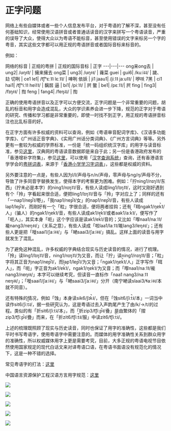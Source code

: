 # 正字问题

网络上有些自媒体或者一些个人信息发布平台，对于粤语的了解不深，甚至没有任何基础知识，经常使用汉语拼音或者普通话读音的汉字来拼写一个粤语读音，严重的误导了大众，使得大众以为粤语不能标音，甚至使用错误的文字来标另一个字的粤音，其实这些文字都可以用正规的粤语拼音或者国际音标来标音的。

例如：

网络的标音 |	正规的粤拼 |	正规的国际音标 |	正字
---|---|---
ong来ong去 |	ung2|	/ʊŋ˧˥/ |	擁来擁去
ong菜 |	ung3|	/ʊŋ˧˧/ |	蕹菜
guei |	gui6|	/kuːi˨˨/ |	䠩、攰
切咧 |	ce1 le1|	/t͡ʃʰɛː˥˥ lɛː˥˥/ |	唓咧
依妖 |	ji1 jaau1|	/jiː˥˥ jaːu˥˥/ |	咿㕭
7黑 |	ci1 hai1|	/t͡ʃʰiː˥˥ hɐi˥˥/ |	黐㞓
逼 |	bi1|	/piː˥˥/ |	屄
鳖 |	be1|	/pɛː˥˥/|	屄
fing |	fing3|	/fɪŋ˧˧/ |	揈
feng |	fang4|	/fɐŋ˨˩/ |	  揈

正确的使用粤语拼音以及正字可以方便交流，正字问题是一个非常重要的问题，胡乱的标音和用字会造成混乱，大众的学识素养会进一步下降，规范的正字对于粤语的研究、传播和学习都是非常重要的，即使一时找不到正字，用正规的粤语拼音标注也比乱标音的好。

在正字方面有许多权威的资料可以查询，例如《粤语审音配词字库》、《汉语多功能字库》、《广州话正音字典》、《实用广州话分类词典》、《广州方言词典》等等。另外更有一套较为权威的学界标准，一份是「统一码组织统汉字库」的用字与读音标准，参见[这里](http://www.unicode.org/charts/unihan.html)，汉典网的粤语读音数据即是来自于此；另一份是香港政府发布的「香港增补字符集」，参见[这里](https://www.ogcio.gov.hk/tc/our_work/business/tech_promotion/ccli/hkscs/)，可以使用「[汉字查询系统](http://glyph.iso10646hk.net/ccs/ccs.jsp?lang=zh_TW)」查询，还有香港语言学学会的[粤拼词表](http://corpus.ied.edu.hk/JPwordlist/index.php)，来源于「[香港小学学习字词表](http://www.edbchinese.hk/lexlist_en/)」，这些都是权威的资料。

另外要注意的一点是，有些人因为l/l/声母与n/n/声母，零声母与ng/ŋ/声母不分，导致了许多同音字替换发生，使得本字的考察更为困难。例如：「拧ning1/nɪŋ˥˥/东西」（拧未必是本字）的ning1/nɪŋ˥˥/音，有些人读成ling1/lɪŋ˥˥/，这时又刚好遇到有个「拎」字看起来很合适，便把ling1/lɪŋ˥˥/音与「拎」字对应上了；同样的还有「一nap1/nɐp̚˥/嘢」，「我nap1/nɐp̚˥/女」的nap1/nɐp̚˥/音，有些人读成lap1/lɐp̚˥/，而刚好有一个「粒」字很合适，便将两者挂钩；还有「眲ngak1/ŋɐk̚˥/人」（骗人）的ngak1/ŋɐk̚˥/音，有些人读成ak1/ɐk̚˥/或者aak1/aːk̚˥/，便写作了「呃人」，其实本身「呃」这个字应该是读ak1/ɐk̚˥/音的；又比如「𠸎naa1/naː˥˥/褦nang3/nɐŋ˧˧/」（关系之意），有些人读成「啦laa1/laː˥˥/𠹌lang3/lɐŋ˧˧/」；还有些人更是把「嘥saai1/ʃaːi˧˧/」与「嗮saai3/ʃaːi˧˧/」搞乱。这样上面的读音与用字就发生了混乱。

为了避免这种混乱，许多权威的字典结合现实与历史读音的情况，进行了梳理。「拎」读ling1/lɪŋ˥˥/音，ning1/nɪŋ˥˥/为又音，而让「拧」读ning1/nɪŋ˥˥/音；「粒」字将其正音为nap1/nɐp̚˥/，而lap1/lɐp̚˥/为又音；「ngak1/ŋɐk̚˥/人」正字写作「眲人」，而「呃」字正音为ak1/ɐk̚˥/，ngak1/ŋɐk̚˥/为又音；而「𠸎naa1/naː˥˥/褦nang3/nɐŋ˧˧/」本字可以继续考究，但读音一直标作「naa1 nang3/naː˥˥ nɐŋ˧˧/」；「嘥saai1/ʃaːi˧˧/」与「嗮saai3/ʃaːi˧˧/」分开（南宁嗮读slaai3/ɬaːi˧˧/本就不同音）。

还有特殊的情况，例如「蚀」本身读sik6/ʃɪk̚˨/，但在「蚀sit6/ʃiːt̚˨/本」一词当中读作sit6/ʃiːt̚˨/，据一些研究认为，这是粤语过去入声韵尾产生了由/k/-&gt;/t/的过程。类似的有「折sit6/ʃiːt̚˨/本」，而「折zip3/t͡ʃiːp̚˧/叠」是由繁体的「摺zip3/t͡ʃiːp̚˧/疊」而来，在「折zit6/t͡ʃiːt̚˨/服」中读zit6/t͡ʃiːt̚˨/。

上述的梳理既照顾了现实与历史读音，同时也保证了用字的准确性，这些都是我们平时书写粤语字，使用粤语字中需要注意的。而媒体的用字准确性关系到群众用字的准确性，所以权威媒体用字上更是需要考究，目前，大多正规的粤语电视节目依然使用国家规定的现代白话文来对译粤语口语，在粤语书面语没有规范化的情况下，这是一种不错的选择。

常见粤语字的打法：[这里](http://restools.hanzify.org/other/canchars.htm)

中国语言资源保护工程汉语方言用字规范：[这里](http://www.moe.edu.cn/s78/A19/A19_gggs/A19_sjhj/201704/t20170405_301845.html)

![](http://pcj4g4ziw.bkt.clouddn.com/image/section2.7/汉语方言用字规范.png)

![](http://pcj4g4ziw.bkt.clouddn.com/image/section2.7/汉语方言用字规范2.png)

![](http://pcj4g4ziw.bkt.clouddn.com/image/section2.7/汉语方言用字规范3.png)

![](http://pcj4g4ziw.bkt.clouddn.com/image/section2.7/汉语方言用字规范4.png)

![](http://pcj4g4ziw.bkt.clouddn.com/image/section2.7/汉语方言用字规范5.png)





​​​​



